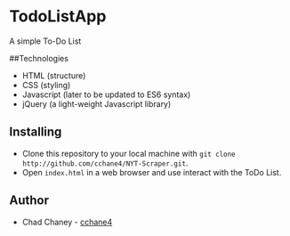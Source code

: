 # TodoListApp
A simple To-Do List 

##Technologies 
- HTML (structure)
- CSS (styling)
- Javascript (later to be updated to ES6 syntax)
- jQuery (a light-weight Javascript library)

## Installing 
- Clone this repository to your local machine with `git clone http://github.com/cchane4/NYT-Scraper.git`.
- Open `index.html` in a web browser and use interact with the ToDo List.

## Author
- Chad Chaney - [cchane4](https://github.com/cchane4)